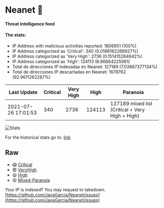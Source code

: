 # Neanet :hocho:
#### Threat intelligence feed
#### The stats:

- IP Address with malicious activities reported: 1806951 (100%)
- IP Address categorized as 'Critical':  340 (0.0188162268927%)
- IP Address categorized as 'Very High':  2736 (0.151415284642%)
- IP Address categorized as 'High':  124113 (6.86864225981)
- Total de direcciones IP indexadas en Neanet:  127189 (7.03887377134%)
- Total de direcciones IP descartadas en Neanet:  1679762 (92.9611262287%)

| Last Update | Critical | Very High | High | Paranoia |
| --- | --- | --- | --- | --- |
| 2021-07-26 17:01:53 | 340 | 2736 | 124113 | 127189 mixed list (Critical + Very High + High)|

![Stats](https://docs.google.com/spreadsheets/d/e/2PACX-1vSnaNMIXVabIpDJjufMlzH7poXnshF3mgd8Is1g9ytUEzVsP5my4Trn8f-xkoLLQ38xpL3HtmUexLo6/pubchart?oid=501124687&format=image)

For the historical stats go to: [link](/stats.csv)
## Raw
- :scream: [Critical](https://raw.githubusercontent.com/JavaGarcia/Neanet/master/blacklists/neanet_critical.txt)
- :fearful: [VeryHigh](https://raw.githubusercontent.com/JavaGarcia/Neanet/master/blacklists/neanet_veryHigh.txtt)
- :frowning: [High](https://raw.githubusercontent.com/JavaGarcia/Neanet/master/blacklists/neanet_high.txt)
- :dizzy_face: [Mixed-Paranoia](https://raw.githubusercontent.com/JavaGarcia/Neanet/master/blacklists/neanet_all.txt)


Your IP is indexed? You may request to takedown. [https://github.com/JavaGarcia/Neanet/issues](https://github.com/JavaGarcia/Neanet/issues)
















































































































































































































































































































































































































































































































































































































































































































































































































































































































































































































































































































































































































































































































































































































































































































































































































































































































































































































































































































































































































































































































































































































































































































































































































































































































































































































































































































































































































































































































































































































































































































































































































































































































































































































































































































































































































































































































































































































































































































































































































































































































































































































































































































































































































































































































































































































































































































































































































































































































































































































































































































































































































































































































































































































































































































































































































































































































































































































































































































































































































































































































































































































































































































































































































































































































































































































































































































































































































































































































































































































































































































































































































































































































































































































































































































































































































































































































































































































































































































































































































